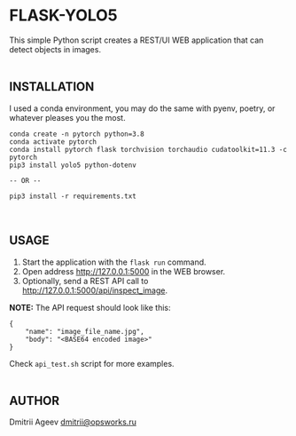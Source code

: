 FLASK-YOLO5
===========

This simple Python script creates a REST/UI WEB application that can detect objects in images.<br><br>

## INSTALLATION

I used a conda environment, you may do the same with pyenv, poetry, or whatever pleases you the most.
```
conda create -n pytorch python=3.8
conda activate pytorch
conda install pytorch flask torchvision torchaudio cudatoolkit=11.3 -c pytorch
pip3 install yolo5 python-dotenv 

-- OR --

pip3 install -r requirements.txt
```
<br>

## USAGE

1. Start the application with the `flask run` command.
2. Open address http://127.0.0.1:5000 in the WEB browser.
3. Optionally, send a REST API call to http://127.0.0.1:5000/api/inspect_image.

**NOTE:** The API request should look like this:
```
{
    "name": "image_file_name.jpg",
    "body": "<BASE64 encoded image>"
}
```

Check `api_test.sh` script for more examples.<br><br>

## AUTHOR
Dmitrii Ageev <dmitrii@opsworks.ru>
